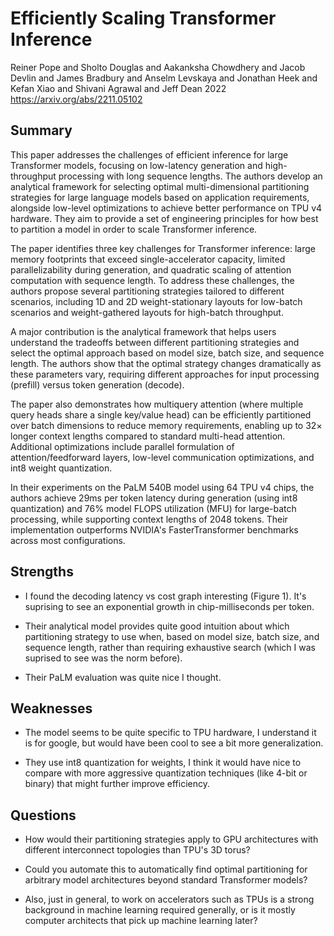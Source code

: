 # Efficiently Scaling Transformer Inference
Reiner Pope and Sholto Douglas and Aakanksha Chowdhery and Jacob Devlin and James Bradbury and Anselm Levskaya and Jonathan Heek and Kefan Xiao and Shivani Agrawal and Jeff Dean
2022
https://arxiv.org/abs/2211.05102 

## Summary

This paper addresses the challenges of efficient inference for large Transformer models, focusing on low-latency generation and high-throughput processing with long sequence lengths. The authors develop an analytical framework for selecting optimal multi-dimensional partitioning strategies for large language models based on application requirements, alongside low-level optimizations to achieve better performance on TPU v4 hardware. They aim to provide a set of engineering principles for how best to partition a model in order to scale Transformer inference.

The paper identifies three key challenges for Transformer inference: large memory footprints that exceed single-accelerator capacity, limited parallelizability during generation, and quadratic scaling of attention computation with sequence length. To address these challenges, the authors propose several partitioning strategies tailored to different scenarios, including 1D and 2D weight-stationary layouts for low-batch scenarios and weight-gathered layouts for high-batch throughput.

A major contribution is the analytical framework that helps users understand the tradeoffs between different partitioning strategies and select the optimal approach based on model size, batch size, and sequence length. The authors show that the optimal strategy changes dramatically as these parameters vary, requiring different approaches for input processing (prefill) versus token generation (decode).

The paper also demonstrates how multiquery attention (where multiple query heads share a single key/value head) can be efficiently partitioned over batch dimensions to reduce memory requirements, enabling up to 32× longer context lengths compared to standard multi-head attention. Additional optimizations include parallel formulation of attention/feedforward layers, low-level communication optimizations, and int8 weight quantization.

In their experiments on the PaLM 540B model using 64 TPU v4 chips, the authors achieve 29ms per token latency during generation (using int8 quantization) and 76% model FLOPS utilization (MFU) for large-batch processing, while supporting context lengths of 2048 tokens. Their implementation outperforms NVIDIA's FasterTransformer benchmarks across most configurations.

## Strengths

- I found the decoding latency vs cost graph interesting (Figure 1). It's suprising to see an exponential growth in chip-milliseconds per token.

- Their analytical model provides quite good intuition about which partitioning strategy to use when, based on model size, batch size, and sequence length, rather than requiring exhaustive search (which I was suprised to see was the norm before).

- Their PaLM evaluation was quite nice I thought.

## Weaknesses

- The model seems to be quite specific to TPU hardware, I understand it is for google, but would have been cool to see a bit more generalization.

- They use int8 quantization for weights, I think it would have nice to compare with more aggressive quantization techniques (like 4-bit or binary) that might further improve efficiency.

## Questions

- How would their partitioning strategies apply to GPU architectures with different interconnect topologies than TPU's 3D torus?

- Could you automate this to automatically find optimal partitioning for arbitrary model architectures beyond standard Transformer models?

- Also, just in general, to work on accelerators such as TPUs is a strong background in machine learning required generally, or is it mostly computer architects that pick up machine learning later?
